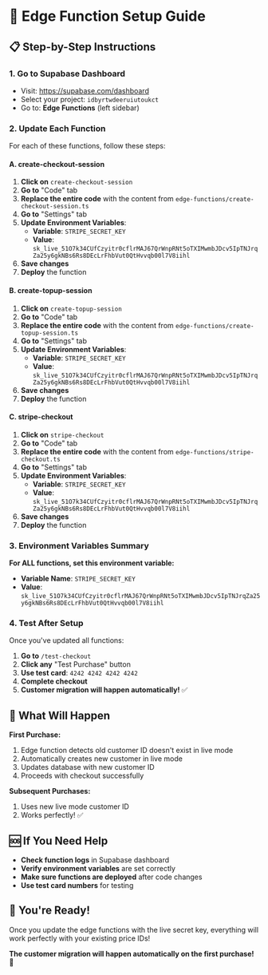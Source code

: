 # 🚀 Edge Function Setup Guide

## 📋 **Step-by-Step Instructions**

### **1. Go to Supabase Dashboard**
- Visit: https://supabase.com/dashboard
- Select your project: `idbyrtwdeeruiutoukct`
- Go to: **Edge Functions** (left sidebar)

### **2. Update Each Function**

For each of these functions, follow these steps:

#### **A. create-checkout-session**
1. **Click on** `create-checkout-session`
2. **Go to** "Code" tab
3. **Replace the entire code** with the content from `edge-functions/create-checkout-session.ts`
4. **Go to** "Settings" tab
5. **Update Environment Variables**:
   - **Variable**: `STRIPE_SECRET_KEY`
   - **Value**: `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`
6. **Save changes**
7. **Deploy** the function

#### **B. create-topup-session**
1. **Click on** `create-topup-session`
2. **Go to** "Code" tab
3. **Replace the entire code** with the content from `edge-functions/create-topup-session.ts`
4. **Go to** "Settings" tab
5. **Update Environment Variables**:
   - **Variable**: `STRIPE_SECRET_KEY`
   - **Value**: `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`
6. **Save changes**
7. **Deploy** the function

#### **C. stripe-checkout**
1. **Click on** `stripe-checkout`
2. **Go to** "Code" tab
3. **Replace the entire code** with the content from `edge-functions/stripe-checkout.ts`
4. **Go to** "Settings" tab
5. **Update Environment Variables**:
   - **Variable**: `STRIPE_SECRET_KEY`
   - **Value**: `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`
6. **Save changes**
7. **Deploy** the function

### **3. Environment Variables Summary**

**For ALL functions, set this environment variable:**
- **Variable Name**: `STRIPE_SECRET_KEY`
- **Value**: `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`

### **4. Test After Setup**

Once you've updated all functions:

1. **Go to** `/test-checkout`
2. **Click any** "Test Purchase" button
3. **Use test card**: `4242 4242 4242 4242`
4. **Complete checkout**
5. **Customer migration will happen automatically!** ✅

## 🎯 **What Will Happen**

**First Purchase:**
1. Edge function detects old customer ID doesn't exist in live mode
2. Automatically creates new customer in live mode
3. Updates database with new customer ID
4. Proceeds with checkout successfully

**Subsequent Purchases:**
1. Uses new live mode customer ID
2. Works perfectly! ✅

## 🆘 **If You Need Help**

- **Check function logs** in Supabase dashboard
- **Verify environment variables** are set correctly
- **Make sure functions are deployed** after code changes
- **Use test card numbers** for testing

## 🎉 **You're Ready!**

Once you update the edge functions with the live secret key, everything will work perfectly with your existing price IDs!

**The customer migration will happen automatically on the first purchase!** 🚀
